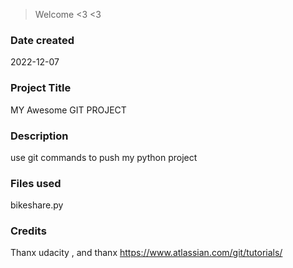 >Welcome <3 <3

### Date created
2022-12-07 

### Project Title
MY Awesome GIT PROJECT

### Description
use git commands to push my python project

### Files used
bikeshare.py 

### Credits
Thanx udacity , and thanx https://www.atlassian.com/git/tutorials/ 
